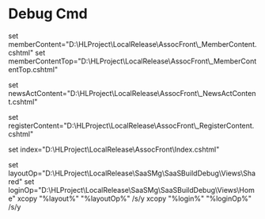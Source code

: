 # Debug Cmd

set  memberContent="D:\HLProject\LocalRelease\AssocFront\\_MemberContent.cshtml"
set  memberContentTop="D:\HLProject\LocalRelease\AssocFront\\_MemberContentTop.cshtml" 

set  newsActContent="D:\HLProject\LocalRelease\AssocFront\\_NewsActContent.cshtml"

set  registerContent="D:\HLProject\LocalRelease\AssocFront\\_RegisterContent.cshtml"

set index="D:\HLProject\LocalRelease\AssocFront\Index.cshtml"




set layoutOp="D:\HLProject\LocalRelease\SaaSMg\SaaSBuildDebug\Views\Shared\"
set loginOp="D:\HLProject\LocalRelease\SaaSMg\SaaSBuildDebug\Views\Home\"
xcopy "%layout%" "%layoutOp%" \/s\/y
xcopy "%login%" "%loginOp%" \/s\/y

